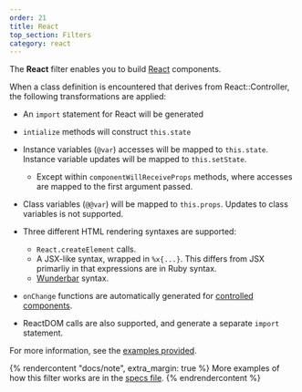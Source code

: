 ```yaml
---
order: 21
title: React
top_section: Filters
category: react
---
```


The **React** filter enables you to build [React](https://reactjs.org/) components.

When a class definition is encountered that derives from React::Controller,
the following transformations are applied:

 * An `import` statement for React will be generated

 * `intialize` methods will construct `this.state`

 * Instance variables (`@var`) accesses will be mapped to `this.state`.
   Instance variable updates will be mapped to `this.setState`.

     * Except within `componentWillReceiveProps` methods, where accesses are
       mapped to the first argument passed.

 * Class variables (`@@var`) will be mapped to `this.props`.  Updates to class
   variables is not supported.

 * Three different HTML rendering syntaxes are supported:
     * `React.createElement` calls.
     * A JSX-like syntax, wrapped in `%x{...}`.  This differs from JSX
       primarliy in that expressions are in Ruby syntax.
     * [Wunderbar](https://github.com/rubys/wunderbar#readme) syntax.

 * `onChange` functions are automatically generated for
   [controlled components](https://reactjs.org/docs/forms.html#controlled-components).

 * ReactDOM calls are also supported, and generate a separate `import`
   statement.

For more information, see the [examples provided](../../examples/react).

{% rendercontent "docs/note", extra_margin: true %}
More examples of how this filter works are in the [specs file](https://github.com/ruby2js/ruby2js/blob/master/spec/react_spec.rb).
{% endrendercontent %}
